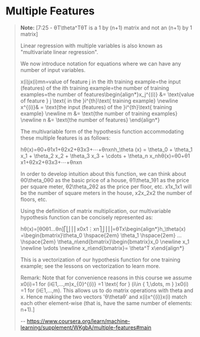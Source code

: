  # Multiple Features
> 
> **Note:** [7:25 - θT\theta^TθT is a 1 by (n+1) matrix and not an (n+1) by 1 matrix]
> 
> Linear regression with multiple variables is also known as "multivariate linear regression".
> 
> We now introduce notation for equations where we can have any number of input variables.
> 
> x(i)jx(i)mn=value of feature j in the ith training example=the input (features) of the ith training example=the number of training examples=the number of features\begin{align*}x_j^{(i)} &= \text{value of feature } j \text{ in the }i^{th}\text{ training example} \newline x^{(i)}& = \text{the input (features) of the }i^{th}\text{ training example} \newline m &= \text{the number of training examples} \newline n &= \text{the number of features} \end{align*}
> 
> The multivariable form of the hypothesis function accommodating these multiple features is as follows:
> 
> hθ(x)=θ0+θ1x1+θ2x2+θ3x3+⋯+θnxnh_\theta (x) = \theta_0 + \theta_1 x_1 + \theta_2 x_2 + \theta_3 x_3 + \cdots + \theta_n x_nhθ​(x)=θ0​+θ1​x1​+θ2​x2​+θ3​x3​+⋯+θn​xn​
> 
> In order to develop intuition about this function, we can think about θ0\theta_0θ0​ as the basic price of a house, θ1\theta_1θ1​ as the price per square meter, θ2\theta_2θ2​ as the price per floor, etc. x1x_1x1​ will be the number of square meters in the house, x2x_2x2​ the number of floors, etc.
> 
> Using the definition of matrix multiplication, our multivariable hypothesis function can be concisely represented as:
> 
> hθ(x)=[θ0θ1...θn]⎡⎣⎢⎢⎢x0x1⋮xn⎤⎦⎥⎥⎥=θTx\begin{align*}h_\theta(x) =\begin{bmatrix}\theta_0 \hspace{2em} \theta_1 \hspace{2em} ... \hspace{2em} \theta_n\end{bmatrix}\begin{bmatrix}x_0 \newline x_1 \newline \vdots \newline x_n\end{bmatrix}= \theta^T x\end{align*}
> 
> This is a vectorization of our hypothesis function for one training example; see the lessons on vectorization to learn more.
> 
> Remark: Note that for convenience reasons in this course we assume x0(i)=1 for (i∈1,…,m)x_{0}^{(i)} =1 \text{ for } (i\in { 1,\dots, m } )x0(i)​=1 for (i∈1,…,m). This allows us to do matrix operations with theta and x. Hence making the two vectors 'θ\thetaθ' and x(i)x^{(i)}x(i) match each other element-wise (that is, have the same number of elements: n+1).]
>
> -- https://www.coursera.org/learn/machine-learning/supplement/WKgbA/multiple-features#main
